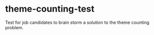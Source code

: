 # theme-counting-test
Test for job candidates to brain storm a solution to the theme counting problem.
